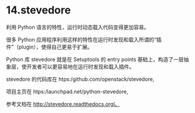 # 14.stevedore

利用 Python 语言的特性，运行时动态载入代码变得更加容易。

很多 Python 应用程序利用这样的特性在运行时发现和载入所谓的“插件”（plugin），使得自己更易于扩展。

Python 库 stevedore 就是在 Setuptools 的 entry points 基础上，构造了一层抽象层，使开发者可以更容易地在运行时发现和载入插件。

stevedore 的代码库在 htps:/github.com/openstack/stevedore,

项目主页在 htps:/launchpad.net/python-stevedore,

参考文档在 http://stevedore.readthedocs.orgl。

